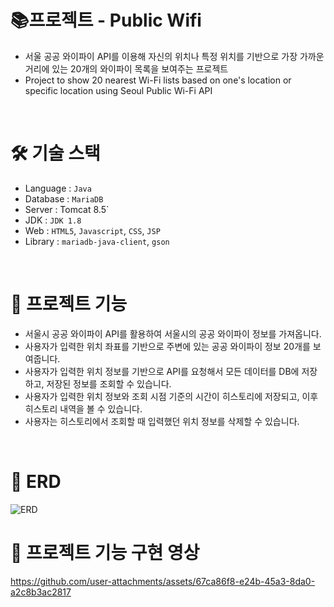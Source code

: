 # 📚프로젝트 - Public Wifi

- 서울 공공 와이파이 API를 이용해 자신의 위치나 특정 위치를 기반으로 가장 가까운 거리에 있는 20개의 와이파이 목록을 보여주는 프로젝트
- Project to show 20 nearest Wi-Fi lists based on one's location or specific location using Seoul Public Wi-Fi API
<br>

# 🛠️ 기술 스택
- Language : `Java`
- Database : `MariaDB`
- Server : Tomcat 8.5`
- JDK : `JDK 1.8`
- Web : `HTML5`, `Javascript`, `CSS`, `JSP`
- Library : `mariadb-java-client`, `gson`
<br>

# 👀 프로젝트 기능
- 서울시 공공 와이파이 API를 활용하여 서울시의 공공 와이파이 정보를 가져옵니다.
- 사용자가 입력한 위치 좌표를 기반으로 주변에 있는 공공 와이파이 정보 20개를 보여줍니다.
- 사용자가 입력한 위치 정보를 기반으로 API를 요청해서 모든 데이터를 DB에 저장하고, 저장된 정보를 조회할 수 있습니다.
- 사용자가 입력한 위치 정보와 조회 시점 기준의 시간이 히스토리에 저장되고, 이후 히스토리 내역을 볼 수 있습니다.
- 사용자는 히스토리에서 조회할 때 입력했던 위치 정보를 삭제할 수 있습니다.
<br>

# 👀 ERD
![ERD](https://github.com/user-attachments/assets/cda12d9e-965f-4de4-9113-a5b5634db1a7)
<br>

# 👀 프로젝트 기능 구현 영상
https://github.com/user-attachments/assets/67ca86f8-e24b-45a3-8da0-a2c8b3ac2817
